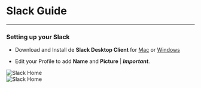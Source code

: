 # Slack Guide

---

### Setting up your Slack

- Download and Install de **Slack Desktop Client** for [Mac](https://slack.com/downloads/mac) or [Windows](https://slack.com/downloads/windows)

- Edit your Profile to add **Name** and **Picture** | **_Important_**.

![Slack Home](/img/slackHome.png)\
![Slack Home](/img/slackProfile.png)
